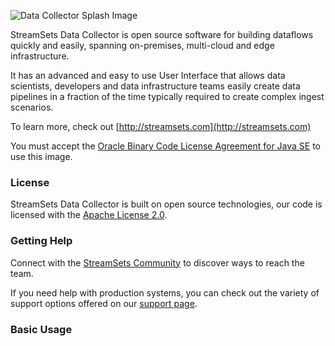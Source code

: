 ![Data Collector Splash Image](https://raw.githubusercontent.com/streamsets/datacollector/master/datacollector_splash.png)

StreamSets Data Collector is open source software for building dataflows quickly and easily, spanning on-premises, multi-cloud and edge infrastructure.

It has an advanced and easy to use User Interface that allows data scientists, developers and data infrastructure teams easily create data pipelines in a fraction of the time typically required to create complex ingest scenarios.

To learn more, check out [http://streamsets.com](http://streamsets.com)

You must accept the [Oracle Binary Code License Agreement for Java SE](http://www.oracle.com/technetwork/java/javase/terms/license/index.html) to use this image.

### License

StreamSets Data Collector is built on open source technologies, our code is licensed with the
[Apache License 2.0](LICENSE.txt).

### Getting Help

Connect with the [StreamSets Community](https://streamsets.com/community) to discover ways to reach the team.

If you need help with production systems, you can check out the variety of support options offered on our
[support page](http://streamsets.com/support).

### Basic Usage
